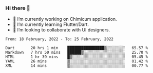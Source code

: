 ### Hi there 👋

<!--
**devcat37/devcat37** is a ✨ _special_ ✨ repository because its `README.md` (this file) appears on your GitHub profile.-->


- 🔭 I’m currently working on Chimicum application.
- 🌱 I’m currently learning Flutter/Dart.
- 👯 I’m looking to collaborate with UI designers.
<!-- - 🤔 I’m looking for help with ... -->

<!--START_SECTION:waka-->
```text
From: 18 February, 2022 - To: 25 February, 2022

Dart       20 hrs 1 min    ████████████████▒░░░░░░░░   65.57 % 
Markdown   7 hrs 50 mins   ██████▒░░░░░░░░░░░░░░░░░░   25.70 % 
HTML       1 hr 39 mins    █▒░░░░░░░░░░░░░░░░░░░░░░░   05.45 % 
YAML       26 mins         ▒░░░░░░░░░░░░░░░░░░░░░░░░   01.42 % 
XML        14 mins         ▒░░░░░░░░░░░░░░░░░░░░░░░░   00.77 % 
```
<!--END_SECTION:waka-->

